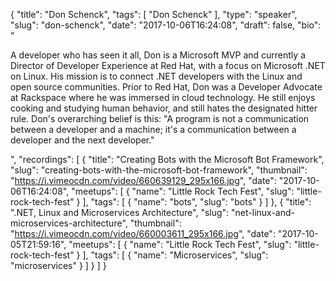 {
  "title": "Don Schenck",
  "tags": [
    "Don Schenck"
  ],
  "type": "speaker",
  "slug": "don-schenck",
  "date": "2017-10-06T16:24:08",
  "draft": false,
  "bio": "<p>A developer who has seen it all, Don is a Microsoft MVP and currently a Director of Developer Experience at Red Hat, with a focus on Microsoft .NET on Linux. His mission is to connect .NET developers with the Linux and open source communities. Prior to Red Hat, Don was a Developer Advocate at Rackspace where he was immersed in cloud technology. He still enjoys cooking and studying human behavior, and still hates the designated hitter rule. Don's overarching belief is this: \"A program is not a communication between a developer and a machine; it's a communication between a developer and the next developer.\"</p>",
  "recordings": [
    {
      "title": "Creating Bots with the Microsoft Bot Framework",
      "slug": "creating-bots-with-the-microsoft-bot-framework",
      "thumbnail": "https://i.vimeocdn.com/video/660639129_295x166.jpg",
      "date": "2017-10-06T16:24:08",
      "meetups": [
        {
          "name": "Little Rock Tech Fest",
          "slug": "little-rock-tech-fest"
        }
      ],
      "tags": [
        {
          "name": "bots",
          "slug": "bots"
        }
      ]
    },
    {
      "title": ".NET, Linux and Microservices Architecture",
      "slug": "net-linux-and-microservices-architecture",
      "thumbnail": "https://i.vimeocdn.com/video/660003611_295x166.jpg",
      "date": "2017-10-05T21:59:16",
      "meetups": [
        {
          "name": "Little Rock Tech Fest",
          "slug": "little-rock-tech-fest"
        }
      ],
      "tags": [
        {
          "name": "Microservices",
          "slug": "microservices"
        }
      ]
    }
  ]
}